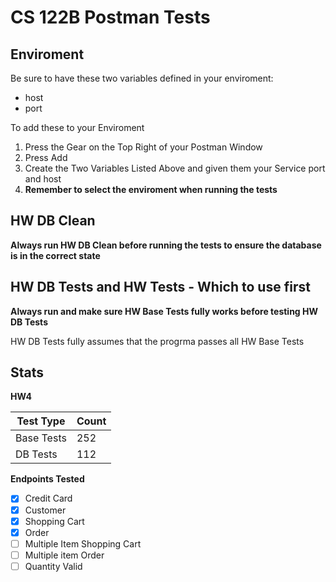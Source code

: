 # CS 122B Postman Tests


## Enviroment

Be sure to have these two variables defined in your enviroment:

* host
* port

To add these to your Enviroment 
1. Press the Gear on the Top Right of your Postman Window
2. Press Add
3. Create the Two Variables Listed Above and given them your Service port and host
4. **Remember to select the enviroment when running the tests**

## HW DB Clean

**Always run HW DB Clean before running the tests to ensure the database is in the correct state**

## HW DB Tests and HW Tests - Which to use first

**Always run and make sure HW Base Tests fully works before testing HW DB Tests**

HW DB Tests fully assumes that the progrma passes all HW Base Tests


## Stats

**HW4**

Test Type  | Count
------------- | -------------
Base Tests  | 252
DB Tests  | 112

**Endpoints Tested**
- [x] Credit Card
- [x] Customer
- [x] Shopping Cart
- [x] Order
- [ ] Multiple Item Shopping Cart
- [ ] Multiple item Order
- [ ] Quantity Valid
